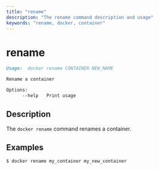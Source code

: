 ```yaml
---
title: "rename"
description: "The rename command description and usage"
keywords: "rename, docker, container"
---
```


# rename

```markdown
Usage:  docker rename CONTAINER NEW_NAME

Rename a container

Options:
      --help   Print usage
```

## Description

The `docker rename` command renames a container.

## Examples

```console
$ docker rename my_container my_new_container
```
